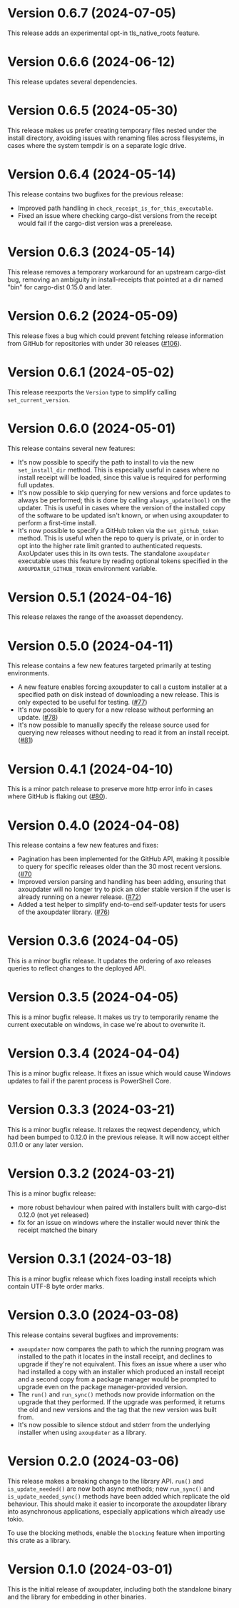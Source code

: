 # Version 0.6.7 (2024-07-05)

This release adds an experimental opt-in tls_native_roots feature.


# Version 0.6.6 (2024-06-12)

This release updates several dependencies.

# Version 0.6.5 (2024-05-30)

This release makes us prefer creating temporary files nested under the install directory, avoiding issues with renaming files across filesystems, in cases where the system tempdir is on a separate logic drive.


# Version 0.6.4 (2024-05-14)

This release contains two bugfixes for the previous release:

* Improved path handling in `check_receipt_is_for_this_executable`.
* Fixed an issue where checking cargo-dist versions from the receipt would fail if the cargo-dist version was a prerelease.

# Version 0.6.3 (2024-05-14)

This release removes a temporary workaround for an upstream cargo-dist bug, removing an ambiguity in install-receipts that pointed at a dir named "bin" for cargo-dist 0.15.0 and later.

# Version 0.6.2 (2024-05-09)

This release fixes a bug which could prevent fetching release information from
GitHub for repositories with under 30 releases ([#106](https://github.com/axodotdev/axoupdater/pull/106)).

# Version 0.6.1 (2024-05-02)

This release reexports the `Version` type to simplify calling `set_current_version`.

# Version 0.6.0 (2024-05-01)

This release contains several new features:

- It's now possible to specify the path to install to via the new `set_install_dir` method. This is especially useful in cases where no install receipt will be loaded, since this value is required for performing full updates.
- It's now possible to skip querying for new versions and force updates to always be performed; this is done by calling `always_update(bool)` on the updater. This is useful in cases where the version of the installed copy of the software to be updated isn't known, or when using axoupdater to perform a first-time install.
- It's now possible to specify a GitHub token via the `set_github_token` method. This is useful when the repo to query is private, or in order to opt into the higher rate limit granted to authenticated requests. AxoUpdater uses this in its own tests. The standalone `axoupdater` executable uses this feature by reading optional tokens specified in the `AXOUPDATER_GITHUB_TOKEN` environment variable.

# Version 0.5.1 (2024-04-16)

This release relaxes the range of the axoasset dependency.

# Version 0.5.0 (2024-04-11)

This release contains a few new features targeted primarily at testing environments.

- A new feature enables forcing axoupdater to call a custom installer at a specified path on disk instead of downloading a new release. This is only expected to be useful for testing. ([#77](https://github.com/axodotdev/axoupdater/pull/77))
- It's now possible to query for a new release without performing an update. ([#78](https://github.com/axodotdev/axoupdater/pull/78))
- It's now possible to manually specify the release source used for querying new releases without needing to read it from an install receipt. ([#81](https://github.com/axodotdev/axoupdater/pull/81))

# Version 0.4.1 (2024-04-10)

This is a minor patch release to preserve more http error info in cases where GitHub is flaking out ([#80](https://github.com/axodotdev/axoupdater/pull/80)).

# Version 0.4.0 (2024-04-08)

This release contains a few new features and fixes:

- Pagination has been implemented for the GitHub API, making it possible to query for specific releases older than the 30 most recent versions. ([#70](https://github.com/axodotdev/axoupdater/pull/70)
- Improved version parsing and handling has been adding, ensuring that axoupdater will no longer try to pick an older stable version if the user is already running on a newer release. ([#72](https://github.com/axodotdev/axoupdater/pull/72))
- Added a test helper to simplify end-to-end self-updater tests for users of the axoupdater library. ([#76](https://github.com/axodotdev/axoupdater/pull/76))

# Version 0.3.6 (2024-04-05)

This is a minor bugfix release. It updates the ordering of axo releases queries to reflect changes to the deployed API.

# Version 0.3.5 (2024-04-05)

This is a minor bugfix release. It makes us try to temporarily rename the current executable on windows, in case we're about to overwrite it.

# Version 0.3.4 (2024-04-04)

This is a minor bugfix release. It fixes an issue which would cause Windows updates to fail if the parent process is PowerShell Core.

# Version 0.3.3 (2024-03-21)

This is a minor bugfix release. It relaxes the reqwest dependency, which had been bumped to 0.12.0 in the previous release. It will now accept either 0.11.0 or any later version.

# Version 0.3.2 (2024-03-21)

This is a minor bugfix release:

* more robust behaviour when paired with installers built with cargo-dist 0.12.0 (not yet released)
* fix for an issue on windows where the installer would never think the receipt matched the binary

# Version 0.3.1 (2024-03-18)

This is a minor bugfix release which fixes loading install receipts which contain UTF-8 byte order marks.

# Version 0.3.0 (2024-03-08)

This release contains several bugfixes and improvements:

- `axoupdater` now compares the path to which the running program was installed to the path it locates in the install receipt, and declines to upgrade if they're not equivalent. This fixes an issue where a user who had installed a copy with an installer which produced an install receipt and a second copy from a package manager would be prompted to upgrade even on the package manager-provided version.
- The `run()` and `run_sync()` methods now provide information on the upgrade that they performed. If the upgrade was performed, it returns the old and new versions and the tag that the new version was built from.
- It's now possible to silence stdout and stderr from the underlying installer when using `axoupdater` as a library.

# Version 0.2.0 (2024-03-06)

This release makes a breaking change to the library API. `run()` and `is_update_needed()` are now both async methods; new `run_sync()` and `is_update_needed_sync()` methods have been added which replicate the old behaviour. This should make it easier to incorporate the axoupdater library into asynchronous applications, especially applications which already use tokio.

To use the blocking methods, enable the `blocking` feature when importing this crate as a library.

# Version 0.1.0 (2024-03-01)

This is the initial release of axoupdater, including both the standalone binary and the library for embedding in other binaries.
